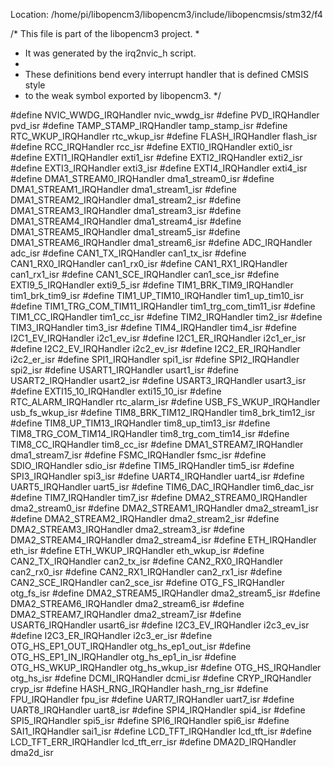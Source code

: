 Location: /home/pi/libopencm3/libopencm3/include/libopencmsis/stm32/f4


/* This file is part of the libopencm3 project.
 *
 * It was generated by the irq2nvic_h script.
 *
 * These definitions bend every interrupt handler that is defined CMSIS style
 * to the weak symbol exported by libopencm3.
 */

#define NVIC_WWDG_IRQHandler nvic_wwdg_isr
#define PVD_IRQHandler pvd_isr
#define TAMP_STAMP_IRQHandler tamp_stamp_isr
#define RTC_WKUP_IRQHandler rtc_wkup_isr
#define FLASH_IRQHandler flash_isr
#define RCC_IRQHandler rcc_isr
#define EXTI0_IRQHandler exti0_isr
#define EXTI1_IRQHandler exti1_isr
#define EXTI2_IRQHandler exti2_isr
#define EXTI3_IRQHandler exti3_isr
#define EXTI4_IRQHandler exti4_isr
#define DMA1_STREAM0_IRQHandler dma1_stream0_isr
#define DMA1_STREAM1_IRQHandler dma1_stream1_isr
#define DMA1_STREAM2_IRQHandler dma1_stream2_isr
#define DMA1_STREAM3_IRQHandler dma1_stream3_isr
#define DMA1_STREAM4_IRQHandler dma1_stream4_isr
#define DMA1_STREAM5_IRQHandler dma1_stream5_isr
#define DMA1_STREAM6_IRQHandler dma1_stream6_isr
#define ADC_IRQHandler adc_isr
#define CAN1_TX_IRQHandler can1_tx_isr
#define CAN1_RX0_IRQHandler can1_rx0_isr
#define CAN1_RX1_IRQHandler can1_rx1_isr
#define CAN1_SCE_IRQHandler can1_sce_isr
#define EXTI9_5_IRQHandler exti9_5_isr
#define TIM1_BRK_TIM9_IRQHandler tim1_brk_tim9_isr
#define TIM1_UP_TIM10_IRQHandler tim1_up_tim10_isr
#define TIM1_TRG_COM_TIM11_IRQHandler tim1_trg_com_tim11_isr
#define TIM1_CC_IRQHandler tim1_cc_isr
#define TIM2_IRQHandler tim2_isr
#define TIM3_IRQHandler tim3_isr
#define TIM4_IRQHandler tim4_isr
#define I2C1_EV_IRQHandler i2c1_ev_isr
#define I2C1_ER_IRQHandler i2c1_er_isr
#define I2C2_EV_IRQHandler i2c2_ev_isr
#define I2C2_ER_IRQHandler i2c2_er_isr
#define SPI1_IRQHandler spi1_isr
#define SPI2_IRQHandler spi2_isr
#define USART1_IRQHandler usart1_isr
#define USART2_IRQHandler usart2_isr
#define USART3_IRQHandler usart3_isr
#define EXTI15_10_IRQHandler exti15_10_isr
#define RTC_ALARM_IRQHandler rtc_alarm_isr
#define USB_FS_WKUP_IRQHandler usb_fs_wkup_isr
#define TIM8_BRK_TIM12_IRQHandler tim8_brk_tim12_isr
#define TIM8_UP_TIM13_IRQHandler tim8_up_tim13_isr
#define TIM8_TRG_COM_TIM14_IRQHandler tim8_trg_com_tim14_isr
#define TIM8_CC_IRQHandler tim8_cc_isr
#define DMA1_STREAM7_IRQHandler dma1_stream7_isr
#define FSMC_IRQHandler fsmc_isr
#define SDIO_IRQHandler sdio_isr
#define TIM5_IRQHandler tim5_isr
#define SPI3_IRQHandler spi3_isr
#define UART4_IRQHandler uart4_isr
#define UART5_IRQHandler uart5_isr
#define TIM6_DAC_IRQHandler tim6_dac_isr
#define TIM7_IRQHandler tim7_isr
#define DMA2_STREAM0_IRQHandler dma2_stream0_isr
#define DMA2_STREAM1_IRQHandler dma2_stream1_isr
#define DMA2_STREAM2_IRQHandler dma2_stream2_isr
#define DMA2_STREAM3_IRQHandler dma2_stream3_isr
#define DMA2_STREAM4_IRQHandler dma2_stream4_isr
#define ETH_IRQHandler eth_isr
#define ETH_WKUP_IRQHandler eth_wkup_isr
#define CAN2_TX_IRQHandler can2_tx_isr
#define CAN2_RX0_IRQHandler can2_rx0_isr
#define CAN2_RX1_IRQHandler can2_rx1_isr
#define CAN2_SCE_IRQHandler can2_sce_isr
#define OTG_FS_IRQHandler otg_fs_isr
#define DMA2_STREAM5_IRQHandler dma2_stream5_isr
#define DMA2_STREAM6_IRQHandler dma2_stream6_isr
#define DMA2_STREAM7_IRQHandler dma2_stream7_isr
#define USART6_IRQHandler usart6_isr
#define I2C3_EV_IRQHandler i2c3_ev_isr
#define I2C3_ER_IRQHandler i2c3_er_isr
#define OTG_HS_EP1_OUT_IRQHandler otg_hs_ep1_out_isr
#define OTG_HS_EP1_IN_IRQHandler otg_hs_ep1_in_isr
#define OTG_HS_WKUP_IRQHandler otg_hs_wkup_isr
#define OTG_HS_IRQHandler otg_hs_isr
#define DCMI_IRQHandler dcmi_isr
#define CRYP_IRQHandler cryp_isr
#define HASH_RNG_IRQHandler hash_rng_isr
#define FPU_IRQHandler fpu_isr
#define UART7_IRQHandler uart7_isr
#define UART8_IRQHandler uart8_isr
#define SPI4_IRQHandler spi4_isr
#define SPI5_IRQHandler spi5_isr
#define SPI6_IRQHandler spi6_isr
#define SAI1_IRQHandler sai1_isr
#define LCD_TFT_IRQHandler lcd_tft_isr
#define LCD_TFT_ERR_IRQHandler lcd_tft_err_isr
#define DMA2D_IRQHandler dma2d_isr
